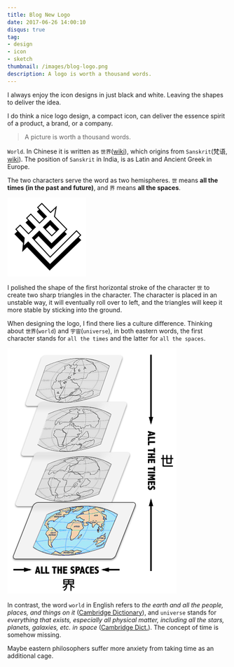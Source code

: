 ```yaml
---
title: Blog New Logo
date: 2017-06-26 14:00:10
disqus: true
tag:
- design
- icon
- sketch
thumbnail: /images/blog-logo.png
description: A logo is worth a thousand words.
---
```



I always enjoy the icon designs in just black and white. Leaving the shapes to deliver the idea.

I do think a nice logo design, a compact icon, can deliver the essence spirit of a product, a brand, or a company.

> A picture is worth a thousand words.

`World`. In Chinese it is written as `世界`([wiki](https://zh.wikipedia.org/wiki/%E4%B8%96%E7%95%8C)), which origins from `Sanskrit`(梵语, [wiki](https://en.wikipedia.org/wiki/Sanskrit)). The position of `Sanskrit` in India, is as Latin and Ancient Greek in Europe.

The two characters serve the word as two hemispheres. `世` means **all the times (in the past and future)**, and `界` means **all the spaces**.

![Illustrated by Kai, 2017.](/images/blog-logo.png)

I polished the shape of the first horizontal stroke of the character `世` to create two sharp triangles in the character. The character is placed in an unstable way, it will eventually roll over to left, and the triangles will keep it more stable by sticking into the ground.

When designing the logo, I find there lies a culture difference. Thinking about `世界`(`world`) and `宇宙`(`universe`), in both eastern words, the first character stands for `all the times` and the latter for `all the spaces`.

![Times + Spaces = World. <br/> Illustrated by Kai, 2017.](/images/times-and-spaces.png)

In contrast, the word `world` in English refers to *the earth and all the people, places, and things on it* ([Cambridge Dictionary](http://dictionary.cambridge.org/dictionary/english/world)), and `universe` stands for *everything that exists, especially all physical matter, including all the stars, planets, galaxies, etc. in space* ([Cambridge Dict.](http://dictionary.cambridge.org/dictionary/english/universe)). The concept of time is somehow missing.

Maybe eastern philosophers suffer more anxiety from taking time as an additional cage.
